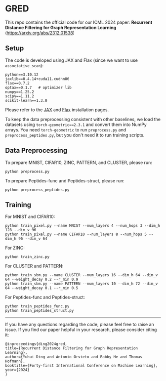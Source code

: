 # GRED

This repo contains the official code for our ICML 2024 paper: **Recurrent Distance Filtering for Graph Representation Learning** (https://arxiv.org/abs/2312.01538)

## Setup

The code is developed using JAX and Flax (since we want to use `associative_scan`):

```
python==3.10.12
jaxlib==0.4.14+cuda11.cudnn86
flax==0.7.2
optax==0.1.7   # optimizer lib
numpy==1.25.2
scipy==1.11.2
scikit-learn==1.3.0
```
Please refer to the [JAX](https://jax.readthedocs.io/en/latest/installation.html) and [Flax](https://github.com/google/flax?tab=readme-ov-file#quick-install) installation pages.

To keep the data preprocessing consistent with other baselines, we load the datasets using `torch-geometric==2.3.1` and convert them into NumPy arrays.
You need `torch-geometric` to run `preprocess.py` and `preprocess_peptides.py`, but you don't need it to run training scripts.

## Data Preprocessing

To prepare MNIST, CIFAR10, ZINC, PATTERN, and CLUSTER, please run:
```
python preprocess.py
```
To prepare Peptides-func and Peptides-struct, please run:
```
python preprocess_peptides.py
```

## Training

For MNIST and CIFAR10:
```
python train_pixel.py --name MNIST --num_layers 4 --num_hops 3 --dim_h 128 --dim_v 96
python train_pixel.py --name CIFAR10 --num_layers 8 --num_hops 5 --dim_h 96 --dim_v 64
```

For ZINC:
```
python train_zinc.py
```
For CLUSTER and PATTERN:
```
python train_sbm.py --name CLUSTER --num_layers 16 --dim_h 64 --dim_v 64 --weight_decay 0.2 --r_min 0.9
python train_sbm.py --name PATTERN --num_layers 10 --dim_h 72 --dim_v 64 --weight_decay 0.1 --r_min 0.5
```

For Peptides-func and Peptides-struct:
```
python train_peptides_func.py
python train_peptides_struct.py
```
---

If you have any questions regarding the code, please feel free to raise an issue.
If you find our paper helpful in your research, please consider citing it:
```
@inproceedings{ding2024gred,
title={Recurrent Distance Filtering for Graph Representation Learning},
author={Yuhui Ding and Antonio Orvieto and Bobby He and Thomas Hofmann},
booktitle={Forty-first International Conference on Machine Learning},
year={2024}
}
```
